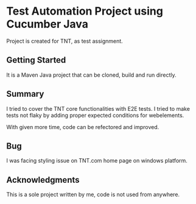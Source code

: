 # Test Automation Project using Cucumber Java

Project is created for TNT, as test assignment.


## Getting Started

It is a Maven Java project that can be cloned, build and run directly.

## Summary

I tried to cover the TNT core functionalities with E2E tests. 
I tried to make tests not flaky by adding proper expected conditions for webelements.

With given more time, code can be refectored and improved.

## Bug
I was facing styling issue on TNT.com home page on windows platform.

## Acknowledgments

This is a sole project written by me, code is not used from anywhere.
